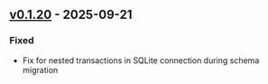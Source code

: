 ## [v0.1.20](https://pypi.org/project/amsdal-glue-connections/0.1.20/) - 2025-09-21

### Fixed

- Fix for nested transactions in SQLite connection during schema migration
